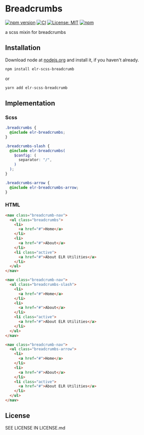 # Breadcrumbs

[![npm version](http://img.shields.io/npm/v/elr-scss-breadcrumb.svg)](https://www.npmjs.org/package/elr-scss-breadcrumb)
[![CI](https://github.com/Beth3346/elr-scss-breadcrumb/actions/workflows/node.js.yml/badge.svg)](https://github.com/Beth3346/elr-scss-breadcrumb/actions/workflows/node.js.yml)
[![License: MIT](https://img.shields.io/badge/License-MIT-yellow.svg)](https://opensource.org/licenses/MIT)
[![npm](https://img.shields.io/npm/dm/elr-scss-breadcrumb.svg?style=flat)]()

a scss mixin for breadcrumbs

## Installation

Download node at [nodejs.org](http://nodejs.org) and install it, if you haven't already.

```sh
npm install elr-scss-breadcrumb
```

or

```sh
yarn add elr-scss-breadcrumb
```

## Implementation

### Scss

```scss
.breadcrumbs {
  @include elr-breadcrumbs;
}
```

```scss
.breadcrumbs-slash {
  @include elr-breadcrumbs(
    $config: (
      separator: "/",
    )
  );
}
```

```scss
.breadcrumbs-arrow {
  @include elr-breadcrumbs-arrow;
}
```

### HTML

```html
<nav class="breadcrumb-nav">
  <ul class="breadcrumbs">
    <li>
      <a href="#">Home</a>
    </li>
    <li>
      <a href="#">About</a>
    </li>
    <li class="active">
      <a href="#">About ELR Utilities</a>
    </li>
  </ul>
</nav>
```

```html
<nav class="breadcrumb-nav">
  <ul class="breadcrumbs-slash">
    <li>
      <a href="#">Home</a>
    </li>
    <li>
      <a href="#">About</a>
    </li>
    <li class="active">
      <a href="#">About ELR Utilities</a>
    </li>
  </ul>
</nav>
```

```html
<nav class="breadcrumb-nav">
  <ul class="breadcrumbs-arrow">
    <li>
      <a href="#">Home</a>
    </li>
    <li>
      <a href="#">About</a>
    </li>
    <li class="active">
      <a href="#">About ELR Utilities</a>
    </li>
  </ul>
</nav>
```

## License

SEE LICENSE IN LICENSE.md
